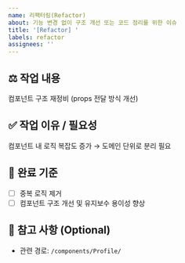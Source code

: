```yaml
---
name: 리팩터링(Refactor)
about: 기능 변경 없이 구조 개선 또는 코드 정리를 위한 이슈
title: '[Refactor] '
labels: refactor
assignees: ''
---
```


## ⚖️ 작업 내용

<!-- 리팩터링할 대상이나 구조 변경 내용을 한 줄로 작성해 주세요 -->

컴포넌트 구조 재정비 (props 전달 방식 개선)

## ✅ 작업 이유 / 필요성

<!-- 리팩터링이 필요한 이유를 구체적으로 작성해 주세요 -->

컴포넌트 내 로직 복잡도 증가 → 도메인 단위로 분리 필요

## 🌟 완료 기준

<!-- 리팩터링이 완료된 상태를 판단할 수 있는 기준을 체크리스트로 작성해 주세요 -->

- [ ] 중복 로직 제거
- [ ] 컴포넌트 구조 개선 및 유지보수 용이성 향상

## 📌 참고 사항 (Optional)

<!-- 관련 컴포넌트 경로나 기준 문서가 있다면 작성해 주세요 -->

- 관련 경로: `/components/Profile/`
